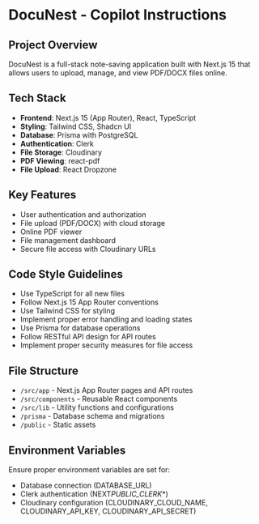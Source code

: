 # DocuNest - Copilot Instructions

<!-- Use this file to provide workspace-specific custom instructions to Copilot. For more details, visit https://code.visualstudio.com/docs/copilot/copilot-customization#_use-a-githubcopilotinstructionsmd-file -->

## Project Overview

DocuNest is a full-stack note-saving application built with Next.js 15 that allows users to upload, manage, and view PDF/DOCX files online.

## Tech Stack

- **Frontend**: Next.js 15 (App Router), React, TypeScript
- **Styling**: Tailwind CSS, Shadcn UI
- **Database**: Prisma with PostgreSQL
- **Authentication**: Clerk
- **File Storage**: Cloudinary
- **PDF Viewing**: react-pdf
- **File Upload**: React Dropzone

## Key Features

- User authentication and authorization
- File upload (PDF/DOCX) with cloud storage
- Online PDF viewer
- File management dashboard
- Secure file access with Cloudinary URLs

## Code Style Guidelines

- Use TypeScript for all new files
- Follow Next.js 15 App Router conventions
- Use Tailwind CSS for styling
- Implement proper error handling and loading states
- Use Prisma for database operations
- Follow RESTful API design for API routes
- Implement proper security measures for file access

## File Structure

- `/src/app` - Next.js App Router pages and API routes
- `/src/components` - Reusable React components
- `/src/lib` - Utility functions and configurations
- `/prisma` - Database schema and migrations
- `/public` - Static assets

## Environment Variables

Ensure proper environment variables are set for:

- Database connection (DATABASE_URL)
- Clerk authentication (NEXT*PUBLIC_CLERK*\*)
- Cloudinary configuration (CLOUDINARY_CLOUD_NAME, CLOUDINARY_API_KEY, CLOUDINARY_API_SECRET)
